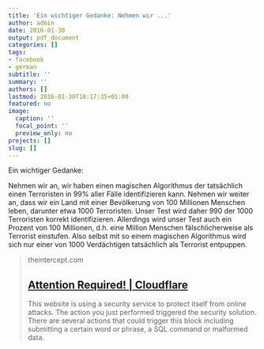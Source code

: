 ```yaml
---
title: 'Ein wichtiger Gedanke: Nehmen wir ...'
author: admin
date: 2016-01-30
output: pdf_document
categories: []
tags:
- facebook
- german
subtitle: ''
summary: ''
authors: []
lastmod: 2016-01-30T18:17:35+01:00
featured: no
image:
  caption: ''
  focal_point: ''
  preview_only: no
projects: []
slug: []
---
```

Ein wichtiger Gedanke:

Nehmen wir an, wir haben einen magischen Algorithmus der tatsächlich einen Terroristen in 99% aller Fälle identifizieren kann. Nehmen wir weiter an, dass wir ein Land mit einer Bevölkerung von 100 Millionen Menschen leben, darunter etwa 1000 Terroristen. Unser Test wird daher 990 der 1000 Terroristen korrekt identifizieren. 
Allerdings wird unser Test auch ein Prozent von 100 Millionen, d.h. eine Million Menschen fälschlicherweise als Terrorist einstufen. Also selbst mit so einem magischen Algorithmus wird sich nur einer von 1000 Verdächtigen tatsächlich als Terrorist entpuppen.
> theintercept.com
> ## [Attention Required! | Cloudflare](https://theintercept.com/2016/01/20/the-white-house-asked-social-media-companies-to-look-for-terrorists-heres-why-theyd-fail/)
>
>This website is using a security service to protect itself from online attacks. The action you just performed triggered the security solution. There are several actions that could trigger this block including submitting a certain word or phrase, a SQL command or malformed data.

